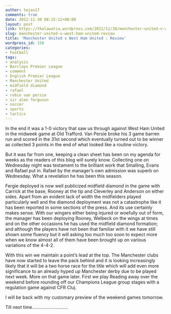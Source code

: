 ```yaml
---
author: tejas17
comments: true
date: 2012-11-30 08:15:12+00:00
layout: post
link: https://tkalawatia.wordpress.com/2012/11/30/manchester-united-v-west-ham-united-review/
slug: manchester-united-v-west-ham-united-review
title: 'Manchester United v West Ham United : Review'
wordpress_id: 158
categories:
- Football
tags:
- analysis
- Barclays Premier League
- comment
- English Premier League
- Manchester United
- midfield diamond
- rafael
- robin van persie
- sir alex ferguson
- soccer
- sports
- tactics
---
```


In the end it was a 1-0 victory that saw us through against West Ham United in the midweek game at Old Trafford. Van Persie broke his 3 game barren run and scored in the 31st second which eventually turned out to be winner as collected 3 points in the end of what looked like a routine victory.

But it was far from one, keeping a clean sheet has been on my agenda for weeks as the readers of this blog will surely know. Collecting one on Wednesday night was testament to the brilliant work that Smalling, Evans and Rafael put in. Rafael by the manager’s own admission was superb on Wednesday. What a revelation he has been this season.

Fergie deployed is now well publicized midfield diamond in the game with Carrick at the base, Rooney at the tip and Cleverley and Anderson on either sides. Apart from an evident lack of width the midfielders played particularly well and the diamond deployment was not a catastrophe like it has been reported in some sections of the press. And its use certainly makes sense. With our wingers either being injured or woefully out of form, the manager has been deploying Rooney, Welbeck on the wings at times and on the other occasions he has used the midfield diamond formation; and although the players have not been that familiar with it we have still shown some fluency but it will asking too much too soon to expect more when we know almost all of them have been brought up on various variations of the 4-4-2.

With this win we maintain a point’s lead at the top. The Manchester clubs have now started to leave the pack behind and it is looking increasingly likely that it will be a two horse race for the title which will add even more significance to an already hyped up Manchester derby due to be played next week. More on that game later. First we play Reading away over the weekend before rounding off our Champions League group stages with a regulation game against CFR Cluj.

I will be back with my customary preview of the weekend games tomorrow.

Till next time……………………….
